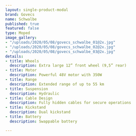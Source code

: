 ```yaml
---
layout: single-product-modal
brand: Govecs
name: Schwalbe
published: true
featured: false
type: Moped
image_gallery:
- "/uploads/2020/05/08/govecs_schwalbe_01@2x.jpg"
- "/uploads/2020/05/08/govecs_schwalbe_02@2x.jpg"
- "/uploads/2020/05/08/govecs_schwalbe_03@2x.jpg"
details:
- title: Wheels
  description: Extra large 12” front wheel (9,5” rear)
- title: Motor
  description: Powerful 48V motor with 350W
- title: Range
  description: Extended range of up to 55 km
- title: Suspension
  description: Hydraulic
- title: Cable Design
  description: Fully hidden cables for secure operations
- title: Kickstand
  description: Dual kickstand
- title: Battery
  description: Swappable battery

---
```

